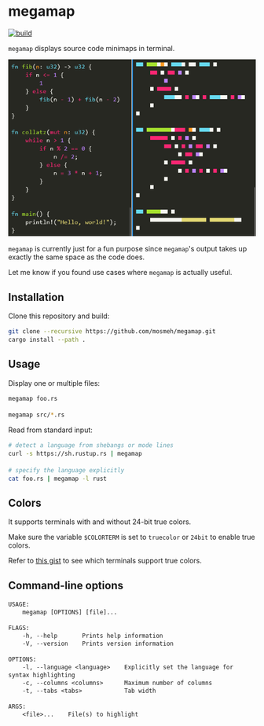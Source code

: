 # megamap

[![build](https://github.com/mosmeh/megamap/workflows/build/badge.svg)](https://github.com/mosmeh/megamap/actions)

`megamap` displays source code minimaps in terminal.

![](screenshot.png)

`megamap` is currently just for a fun purpose since `megamap`'s output takes up exactly the same space as the code does.

Let me know if you found use cases where `megamap` is actually useful.

## Installation

Clone this repository and build:

```sh
git clone --recursive https://github.com/mosmeh/megamap.git
cargo install --path .
```

## Usage

Display one or multiple files:

```sh
megamap foo.rs

megamap src/*.rs
```

Read from standard input:

```sh
# detect a language from shebangs or mode lines
curl -s https://sh.rustup.rs | megamap

# specify the language explicitly
cat foo.rs | megamap -l rust
```

## Colors

It supports terminals with and without 24-bit true colors.

Make sure the variable `$COLORTERM` is set to `truecolor` or `24bit` to enable true colors.

Refer to [this gist](https://gist.github.com/XVilka/8346728) to see which terminals support true colors.

## Command-line options

```
USAGE:
    megamap [OPTIONS] [file]...

FLAGS:
    -h, --help       Prints help information
    -V, --version    Prints version information

OPTIONS:
    -l, --language <language>    Explicitly set the language for syntax highlighting
    -c, --columns <columns>      Maximum number of columns
    -t, --tabs <tabs>            Tab width

ARGS:
    <file>...    File(s) to highlight
```
